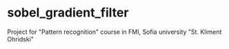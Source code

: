 # sobel_gradient_filter
Project for "Pattern recognition" course in FMI, Sofia university "St. Kliment Ohridski"
